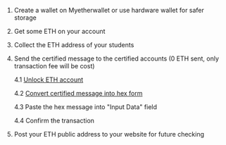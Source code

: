 1.  Create a wallet on Myetherwallet or use hardware wallet for safer storage

2.  Get some ETH on your account

3.  Collect the ETH address of your students

4.  Send the certified message to the certified accounts (0 ETH sent, only transaction fee will be cost)
  
  
    4.1 [Unlock ETH account](https://www.myetherwallet.com/#send-transaction)
  
    4.2 [Convert certified message into hex form](http://string-functions.com/string-hex.aspx)
  
    4.3 Paste the hex message into "Input Data" field
  
    4.4 Confirm the transaction


5.  Post your ETH public address to your website for future checking

